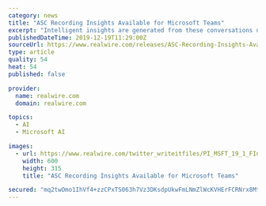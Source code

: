 ```yaml
---
category: news
title: "ASC Recording Insights Available for Microsoft Teams"
excerpt: "Intelligent insights are generated from these conversations using the power of Microsoft Azure Cognitive Services that also enable a proactive approach to compliance management. “With ASC Recording Insights, we provide our customers additional important functionality within Microsoft Teams, thus supporting them on their journey to ..."
publishedDateTime: 2019-12-19T11:29:00Z
sourceUrl: https://www.realwire.com/releases/ASC-Recording-Insights-Available-for-Microsoft-Teams
type: article
quality: 54
heat: 54
published: false

provider:
  name: realwire.com
  domain: realwire.com

topics:
  - AI
  - Microsoft AI

images:
  - url: https://www.realwire.com/twitter_writeitfiles/PI_MSFT_19_1_FInal2.jpg
    width: 600
    height: 315
    title: "ASC Recording Insights Available for Microsoft Teams"

secured: "mq2twOmo1IhVf4+zzCPxTS063h7Vz3DKsdpUkwFmLNmZlWcKVHErFCRNrx8Mtep2u7FjclPu+VojPpuXDY1i/Uf4PsrT+mvpdRyLZkVXNS9UHUAWoI/6mjlZEDTemM0AJf2xFw2foJx0vmRnY5ip+8UIAEZCN5tFR0gEfFYrajsWgPjwk5z7gqNPtkvqV0lfbfER+E+RtQiWm83AnaW6HIh+6um2mYm+EEm/ShVAB+gmj3BP6KDkejAE7fxV++s4bEXjLDlzRT8Q6QRm4Xfkaw==;CHyw6V9P6wsNJKFb0Ov5uw=="
---
```


